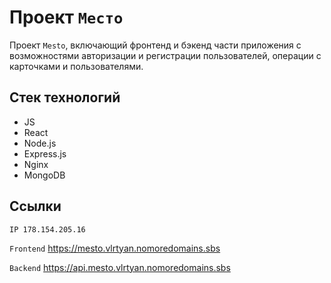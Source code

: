 # Проект `Место`
Проект `Mesto`, включающий фронтенд и бэкенд части приложения с возможностями авторизации и регистрации пользователей, операции с карточками и пользователями.

## Стек технологий
- JS
- React
- Node.js
- Express.js
- Nginx
- MongoDB

## Ссылки

`IP 178.154.205.16`

`Frontend` https://mesto.vlrtyan.nomoredomains.sbs

`Backend` https://api.mesto.vlrtyan.nomoredomains.sbs
